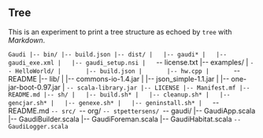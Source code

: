 Tree
----

This is an experiment to print a tree structure
as echoed by `tree` with *Markdown*.

`Gaudi
|-- bin/
|-- build.json
|-- dist/
|   |-- gaudi*
|   |-- gaudi_exe.xml
|   |-- gaudi_setup.nsi
|   `-- license.txt
|-- examples/
|   `-- HelloWorld/
|       |-- build.json
|       |-- hw.cpp
|       `-- README
|-- lib/
|   |-- commons-io-1.4.jar
|   |-- json_simple-1.1.jar
|   |-- one-jar-boot-0.97.jar
|   `-- scala-library.jar
|-- LICENSE
|-- Manifest.mf
|-- README.md
|-- sh/
|   |-- build.sh*
|   |-- cleanup.sh*
|   |-- gencjar.sh*
|   |-- genexe.sh*
|   |-- geninstall.sh*
|   `-- README.md
`-- src/
    `-- org/
        `-- stpettersens/
            `-- gaudi/
                |-- GaudiApp.scala
                |-- GaudiBuilder.scala
                |-- GaudiForeman.scala
                |-- GaudiHabitat.scala
                `-- GaudiLogger.scala
`

